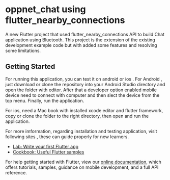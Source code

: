 # oppnet_chat using flutter_nearby_connections

A new Flutter project that used flutter_nearby_connections API to build Chat application using Bluetooth.
This project is the extension of the existing development example code but with added some features and resolving some 
limitations.

## Getting Started
For running this application, you can test it on android or ios . For Android , just download or clone 
the repository into your Android Studio directory and open the folder with editor. After that a developer option
enabled mobile device need to connect with computer and then slect the device from the top menu. Finally, run the application.

For ios, need a Mac book with installed xcode editor and flutter framework, copy or clone the folder to the right directory, then open and run the application. 

For more imformation, regarding installation and testing application, visit following sites , these can guide properly for new learners.

- [Lab: Write your first Flutter app](https://flutter.dev/docs/get-started/codelab)
- [Cookbook: Useful Flutter samples](https://flutter.dev/docs/cookbook)

For help getting started with Flutter, view our
[online documentation](https://flutter.dev/docs), which offers tutorials,
samples, guidance on mobile development, and a full API reference.

